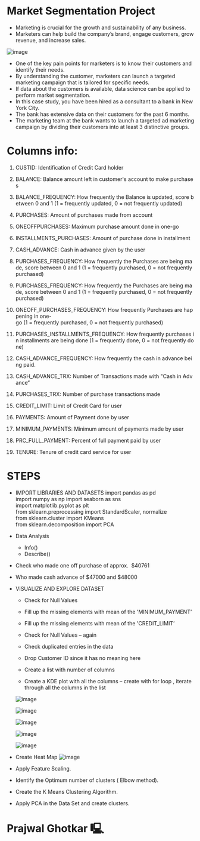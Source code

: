 # Market Segmentation Project

* Marketing is crucial for the growth and sustainability of any business.
* Marketers can help build the company’s brand, engage customers, grow revenue, and increase sales.

![image](https://github.com/user-attachments/assets/448feb12-117d-4b89-a33b-20e9b318dc68)

* One of the key pain points for marketers is to know their customers and identify their needs.
* By understanding the customer, marketers can launch a targeted marketing campaign that is tailored for specific needs.
* If data about the customers is available, data science can be applied to perform market segmentation. 
* In this case study, you have been hired as a consultant to a bank in New York City. 
* The bank has extensive data on their customers for the past 6 months. 
* The marketing team at the bank wants to launch a targeted ad marketing campaign by dividing their customers into at least 3 distinctive groups.  

# Columns info:
1) CUSTID: Identification of Credit Card holder 

2) BALANCE: Balance amount left in customer's account to make purchases

3) BALANCE_FREQUENCY: How frequently the Balance is updated, score between 0 and 1 (1 = frequently updated, 0 = not frequently updated)

4) PURCHASES: Amount of purchases made from account

5) ONEOFFPURCHASES: Maximum purchase amount done in one-go

6) INSTALLMENTS_PURCHASES: Amount of purchase done in installment

7) CASH_ADVANCE: Cash in advance given by the user

8) PURCHASES_FREQUENCY: How frequently the Purchases are being made, score between 0 and 1 (1 = frequently purchased, 0 = not frequently purchased)

9) PURCHASES_FREQUENCY: How frequently the Purchases are being made, score between 0 and 1 (1 = frequently purchased, 0 = not frequently purchased)

10) ONEOFF_PURCHASES_FREQUENCY: How frequently Purchases are happening in one-go (1 = frequently purchased, 0 = not frequently purchased)

11) PURCHASES_INSTALLMENTS_FREQUENCY: How frequently purchases in installments are being done (1 = frequently done, 0 = not frequently done)

12) CASH_ADVANCE_FREQUENCY: How frequently the cash in advance being paid.

13) CASH_ADVANCE_TRX: Number of Transactions made with "Cash in Advance“

14) PURCHASES_TRX: Number of purchase transactions made

15) CREDIT_LIMIT: Limit of Credit Card for user

16) PAYMENTS: Amount of Payment done by user

17) MINIMUM_PAYMENTS: Minimum amount of payments made by user  

18) PRC_FULL_PAYMENT: Percent of full payment paid by user

19) TENURE: Tenure of credit card service for user

# STEPS  

* IMPORT LIBRARIES AND DATASETS
import pandas as pd
import numpy as np
import seaborn as sns
import matplotlib.pyplot as plt
from sklearn.preprocessing import StandardScaler, normalize
from sklearn.cluster import KMeans
from sklearn.decomposition import PCA

* Data Analysis 
  * Info()
  * Describe()

* Check who made one off purchase of approx.  $40761
* Who made cash advance of $47000 and $48000 

* VISUALIZE AND EXPLORE DATASET

  * Check for Null Values 

  * Fill up the missing elements with mean of the 'MINIMUM_PAYMENT’ 

  * Fill up the missing elements with mean of the 'CREDIT_LIMIT’ 

  * Check for Null Values – again

  * Check duplicated entries in the data

  * Drop Customer ID since it has no meaning here 

  * Create a list with number of columns 

  * Create a KDE plot with all the columns – create with for loop , iterate through all the columns in the list 

  ![image](https://github.com/user-attachments/assets/4255cbe8-fce4-4015-99cc-a83679819538)

  ![image](https://github.com/user-attachments/assets/2f122f2e-a7a9-48f1-b3dd-093ebebe1969)

  ![image](https://github.com/user-attachments/assets/ab81c86f-de02-416f-9bac-f0d50c5fb1db)

  ![image](https://github.com/user-attachments/assets/095422e9-86f9-44ef-906c-834d3bb511df)

  ![image](https://github.com/user-attachments/assets/8f5d5962-2547-49bd-a6e2-65e8f8900c6e)

 * Create Heat Map
 ![image](https://github.com/user-attachments/assets/61530b06-4ecb-4c83-8918-ebc43cce3c37)

 * Apply Feature Scaling.

 * Identify the Optimum number of clusters ( Elbow method).

 * Create the K Means Clustering Algorithm. 

 * Apply PCA in the Data Set and create clusters.


# Prajwal Ghotkar 🖳

